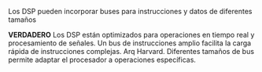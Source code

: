 Los DSP pueden incorporar buses para instrucciones y datos de diferentes tamaños

**VERDADERO**
Los DSP están optimizados para operaciones en tiempo real y procesamiento de señales. Un bus de instrucciones amplio facilita la carga rápida de instrucciones complejas. Arq Harvard. Diferentes tamaños de bus permite adaptar el procesador a operaciones específicas.